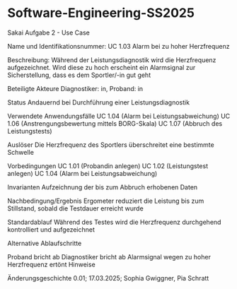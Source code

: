 # Software-Engineering-SS2025
Sakai Aufgabe 2 - Use Case

Name und Identifikationsnummer: UC 1.03 Alarm bei zu hoher Herzfrequenz

Beschreibung: Während der Leistungsdiagnostik wird die Herzfrequenz aufgezeichnet. Wird diese zu hoch erscheint ein Alarmsignal zur Sicherstellung, dass es dem Sportler/-in gut geht

Beteiligte Akteure Diagnostiker: in, Proband: in

Status Andauernd bei Durchführung einer Leistungsdiagnostik

Verwendete Anwendungsfälle UC 1.04 (Alarm bei Leistungsabweichung) UC 1.06 (Anstrengungsbewertung mittels BORG-Skala) UC 1.07 (Abbruch des Leistungstests)

Auslöser Die Herzfrequenz des Sportlers überschreitet eine bestimmte Schwelle

Vorbedingungen UC 1.01 (Probandin anlegen) UC 1.02 (Leistungstest anlegen) UC 1.04 (Alarm bei Leistungsabweichung)

Invarianten Aufzeichnung der bis zum Abbruch erhobenen Daten

Nachbedingung/Ergebnis Ergometer reduziert die Leistung bis zum Stillstand, sobald die Testdauer erreicht wurde

Standardablauf Während des Testes wird die Herzfrequenz durchgehend kontrolliert und aufgezeichnet

Alternative Ablaufschritte

Proband bricht ab
Diagnostiker bricht ab
Alarmsignal wegen zu hoher Herzfrequenz ertönt
Hinweise

Änderungsgeschichte 0.01; 17.03.2025; Sophia Gwiggner, Pia Schratt
